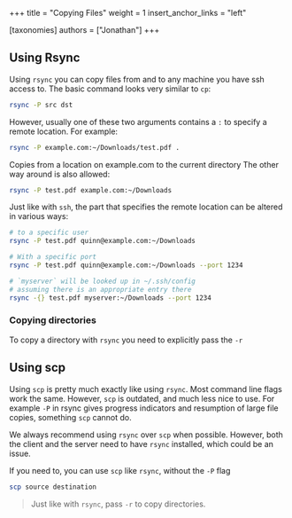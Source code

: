 +++
title = "Copying Files"
weight = 1
insert_anchor_links = "left"

[taxonomies]
authors = ["Jonathan"]
+++

## Using Rsync

Using `rsync` you can copy files from and to any machine you have ssh access to. The basic command looks very similar to `cp`:

```bash
rsync -P src dst
```

However, usually one of these two arguments contains a `:` to specify a remote location. 
For example:
```bash
rsync -P example.com:~/Downloads/test.pdf .
```
Copies from a location on example.com to the current directory
The other way around is also allowed:
```bash
rsync -P test.pdf example.com:~/Downloads
```

Just like with `ssh`, the part that specifies the remote location can be altered in various ways:

```bash
# to a specific user
rsync -P test.pdf quinn@example.com:~/Downloads

# With a specific port
rsync -P test.pdf quinn@example.com:~/Downloads --port 1234

# `myserver` will be looked up in ~/.ssh/config
# assuming there is an appropriate entry there
rsync -{} test.pdf myserver:~/Downloads --port 1234
```

### Copying directories

To copy a directory with `rsync` you need to explicitly pass the `-r`

## Using scp

Using `scp` is pretty much exactly like using `rsync`. 
Most command line flags work the same. 
However, `scp` is outdated, and much less nice to use.
For example `-P` in rsync gives progress indicators and resumption of large file copies, something
`scp` cannot do.

We always recommend using `rsync` over `scp` when possible. 
However, both the client and the server need to have `rsync` installed, which could be an issue.

If you need to, you can use `scp` like `rsync`, without the `-P` flag
```bash
scp source destination
```

> Just like with `rsync`, pass `-r` to copy directories.